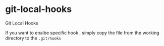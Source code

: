 # git-local-hooks
Git Local Hooks 

If you want to enalbe specific hook , simply copy the file from the working directory to the `.git/hooks`
